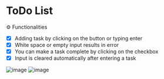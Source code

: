 # ToDo List

⚙️ Functionalities
- [x] Adding task by clicking on the button or typing enter
- [x] White space or empty input results in error
- [x] You can make a task complete by clicking on the checkbox
- [x] Input is cleared automatically after entering a task 

![image](https://github.com/rafaelabou1999/toDo-Js/assets/120579642/32feeac9-bc7f-4b0d-8831-2c4ea8edac87)
![image](https://github.com/rafaelabou1999/toDo-Js/assets/120579642/7796d1c8-7a9a-4507-b1f7-331ef1fd00ae)
